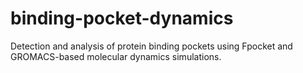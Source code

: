 # binding-pocket-dynamics
Detection and analysis of protein binding pockets using Fpocket and GROMACS-based molecular dynamics simulations.
